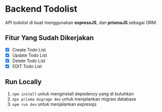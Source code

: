 # Backend Todolist

API todolist di buat menggunakan **expressJS**, dan **prismaJS** sebagai ORM.

## Fitur Yang Sudah Dikerjakan

 - [x] Create Todo List
 - [x] Update Todo List
 - [x]  Delete Todo List
 - [x]  EDIT Todo List

## Run Locally
1. `npm install` untuk menginstall depedency yang di butuhkan 
2. `npx prisma migrage dev` untuk menjalankan migrasi database
3. `npm run dev` untuk menjalankan expressjs